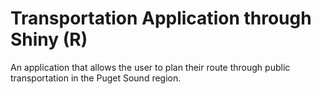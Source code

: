 # Transportation Application through Shiny (R)

An application that allows the user to plan their route through public transportation
in the Puget Sound region.
